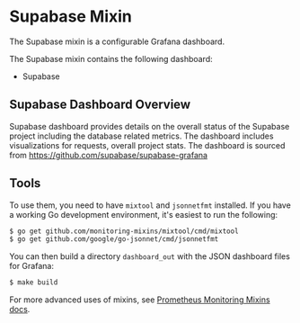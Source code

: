 # Supabase Mixin

The Supabase mixin is a configurable Grafana dashboard.

The Supabase mixin contains the following dashboard:

- Supabase

## Supabase Dashboard Overview
Supabase dashboard provides details on the overall status of the Supabase project including the database related metrics. The dashboard includes visualizations for requests, overall project stats. The dashboard is sourced from https://github.com/supabase/supabase-grafana

## Tools
To use them, you need to have `mixtool` and `jsonnetfmt` installed. If you have a working Go development environment, it's easiest to run the following:

```bash
$ go get github.com/monitoring-mixins/mixtool/cmd/mixtool
$ go get github.com/google/go-jsonnet/cmd/jsonnetfmt
```

You can then build a directory `dashboard_out` with the JSON dashboard files for Grafana:

```bash
$ make build
```

For more advanced uses of mixins, see [Prometheus Monitoring Mixins docs](https://github.com/monitoring-mixins/docs).
